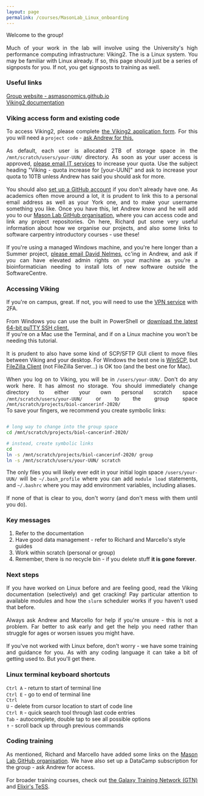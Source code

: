 ```yaml
---
layout: page
permalink: /courses/MasonLab_Linux_onboarding
---
```


<p align="justify">
Welcome to the group!<br/><br/>
Much of your work in the lab will involve using the University's high performance computing infrastructure: Viking2. The is a Linux system. You may be familiar with Linux already. If so, this page should just be a series of signposts for you. If not, you get signposts to training as well.
</p>

### Useful links
<a href="https://asmasonomics.github.io/">Group website - asmasonomics.github.io</a><br/>
<a href="https://vikingdocs.york.ac.uk/index.html">Viking2 documentation</a><br/>

### Viking access form and existing code
<p align="justify">
To access Viking2, please complete <a href="https://docs.google.com/forms/d/e/1FAIpQLSfXkL10ypU6EQCBB2jS5oDwTpRMo77ppl7dvdbLnXm5zrKR7Q/viewform">the Viking2 application form</a>. For this you will need a <code>project code</code> - <a class="u-email" href="mailto:andrew.mason@york.ac.uk">ask Andrew for this.</a><br/><br/>
As default, each user is allocated 2TB of storage space in the <code>/mnt/scratch/users/your-UUN/</code> directory. As soon as your user access is approved, <a class="u-email" href="mailto:itservices@york.ac.uk">please email IT services</a> to increase your quota. Use the subject heading "Viking - quota increase for [your-UUN]" and ask to increase your quota to 10TB unless Andrew has said you should ask for more.<br/><br/>
You should also <a href="https://github.com/">set up a GitHub account</a> if you don't already have one. As academics often move around a lot, it is prudent to link this to a personal email address as well as your York one, and to make your username something you like. Once you have this, let Andrew know and he will add you to our <a href="https://github.com/Mason-Lab-Code">Mason Lab GitHub organisation</a>, where you can access code and link any project repositories. On here, Richard put some very useful information about how we organise our projects, and also some links to software carpentry introductory courses - use these!<br/><br/>
If you're using a managed Windows machine, and you're here longer than a Summer project, <a class="u-email" href="mailto:david.nelmes@york.ac.uk">please email David Nelmes</a>, cc'ing in Andrew, and ask if you can have elevated admin rights on your machine as you're a bioinformatician needing to install lots of new software outside the SoftwareCentre.
<br/>
</p>

### Accessing Viking
<p align="justify">
If you're on campus, great. If not, you will need to use the <a href="https://www.york.ac.uk/it-services/tools/vpn/">VPN service</a> with 2FA.<br/><br/>
From Windows you can use the built in PowerShell or  <a href="https://www.chiark.greenend.org.uk/~sgtatham/putty/latest.html">download the latest 64-bit puTTY SSH client.</a><br/>
If you're on a Mac use the Terminal, and if on a Linux machine you won't be needing this tutorial.<br/><br/>
It is prudent to also have some kind of SCP/SFTP GUI client to move files between Viking and your desktop. For Windows the best one is <a href="https://winscp.net/eng/download.php">WinSCP</a>, but <a href="https://filezilla-project.org/download.php?type=client">FileZilla Client</a> (not FileZilla Server...) is OK too (and the best one for Mac). <br/><br/>
When you log on to Viking, you will be in <code>/users/your-UUN/</code>. Don't do any work here. It has almost no storage. You should immediately change directory to either your own personal scratch space <code>/mnt/scratch/users/your-UUN/</code> or to the group space <code>/mnt/scratch/projects/biol-cancerinf-2020/</code><br/>
To save your fingers, we recommend you create symbolic links:
<br/>
</p>

```sh 

# long way to change into the group space
cd /mnt/scratch/projects/biol-cancerinf-2020/

# instead, create symbolic links
cd 
ln -s /mnt/scratch/projects/biol-cancerinf-2020/ group
ln -s /mnt/scratch/users/your-UUN/ scratch

```

<p align="justify">
The only files you will likely ever edit in your initial login space <code>/users/your-UUN/</code> will be <code>~/.bash_profile</code> where you can add <code>module load</code> statements, and <code>~/.bashrc</code> where you may add environment variables, including aliases. <br/><br/>
If none of that is clear to you, don't worry (and don't mess with them until you do).
<br/>
</p>

### Key messages
1. Refer to the documentation
2. Have good data management - refer to Richard and Marcello's style guides
3. Work within scratch (personal or group)
4. Remember, there is no recycle bin - if you delete stuff <b>it is gone forever</b>.

### Next steps
<p align="justify">
If you have worked on Linux before and are feeling good, read the Viking documentation (selectively) and get cracking! Pay particular attention to available modules and how the <code>slurm</code> scheduler works if you haven't used that before.<br/><br/>
Always ask Andrew and Marcello for help if you're unsure - this is not a problem. Far better to ask early and get the help you need rather than struggle for ages or worsen issues you might have.<br/><br/>
If you've not worked with Linux before, don't worry - we have some training and guidance for you. As with any coding language it can take a bit of getting used to. But you'll get there.
<br/>
</p>

### Linux terminal keyboard shortcuts
<code>Ctrl A</code> - return to start of terminal line<br/>
<code>Ctrl E</code> - go to end of terminal line<br/>
<code>Ctrl U</code> - delete from cursor location to start of code line<br/>
<code>Ctrl R</code> - quick search tool through last code entries<br/>
<code>Tab</code> - autocomplete, double tap to see all possible options<br/>
<kbd>&uarr;</kbd> - scroll back up through previous commands<br/>

### Coding training
<p align="justify">
As mentioned, Richard and Marcello have added some links on the <a href="https://github.com/Mason-Lab-Code">Mason Lab GitHub organisation</a>. We have also set up a DataCamp subscription for the group - ask Andrew for access.<br/><br/>
For broader training courses, check out <a href="https://training.galaxyproject.org/">the Galaxy Training Network (GTN)</a> and <a href="https://tess.elixir-europe.org/">Elixir's TeSS</a>.<br/>
</p>